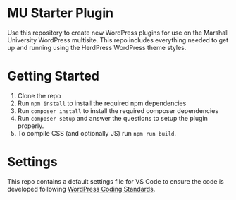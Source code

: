 MU Starter Plugin
===
Use this repository to create new WordPress plugins for use on the Marshall University WordPress multisite. This repo includes everything needed to get up and running using the HerdPress WordPress theme styles.

# Getting Started
1. Clone the repo
2. Run `npm install` to install the required npm dependencies
3. Run `composer install` to install the required composer dependencies
4. Run `composer setup` and answer the questions to setup the plugin properly.
5. To compile CSS (and optionally JS) run `npm run build`.

# Settings
This repo contains a default settings file for VS Code to ensure the code is developed following [WordPress Coding Standards](https://developer.wordpress.org/coding-standards/wordpress-coding-standards/).
